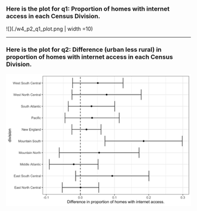 
### Here is the plot for q1: Proportion of homes with internet access in each Census Division.

![](./w4_p2_q1_plot.png | width =10)

---

### Here is the plot for q2: Difference (urban less rural) in proportion of homes with internet access in each Census Division. 

![](./w4_p2_q2_plot.png)
